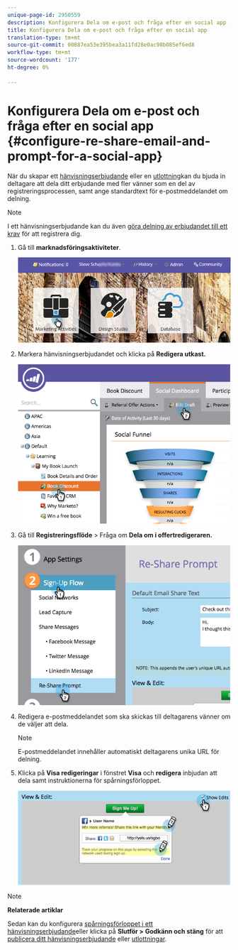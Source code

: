 ```yaml
---
unique-page-id: 2950559
description: Konfigurera Dela om e-post och fråga efter en social app - Marketo Docs - Produktdokumentation
title: Konfigurera Dela om e-post och fråga efter en social app
translation-type: tm+mt
source-git-commit: 00887ea53e395bea3a11fd28e0ac98b085ef6ed8
workflow-type: tm+mt
source-wordcount: '177'
ht-degree: 0%

---
```



# Konfigurera Dela om e-post och fråga efter en social app {#configure-re-share-email-and-prompt-for-a-social-app}

När du skapar ett [hänvisningserbjudande](../../../../product-docs/demand-generation/social/referral-offers/create-a-referral-offer.md) eller en [utlottning](../../../../product-docs/demand-generation/social/sweepstakes/create-sweepstakes.md)kan du bjuda in deltagare att dela ditt erbjudande med fler vänner som en del av registreringsprocessen, samt ange standardtext för e-postmeddelandet om delning.

>[!NOTE]
>
>I ett hänvisningserbjudande kan du även [göra delning av erbjudandet till ett krav](../../../../product-docs/demand-generation/social/social-functions/set-social-share-requirement.md) för att registrera dig.

1. Gå till **marknadsföringsaktiviteter**.

   ![](assets/login-marketing-activities-3.png)

1. Markera hänvisningserbjudandet och klicka på **Redigera utkast.**

   ![](assets/image2014-9-22-11-3a6-3a56.png)

1. Gå till **Registreringsflöde** > Fråga om **Dela om i offertredigeraren.**

   ![](assets/image2014-9-22-11-3a7-3a9.png)

1. Redigera e-postmeddelandet som ska skickas till deltagarens vänner om de väljer att dela.

   >[!NOTE]
   >
   >E-postmeddelandet innehåller automatiskt deltagarens unika URL för delning.

1. Klicka på **Visa redigeringar** i fönstret **Visa** och **redigera** inbjudan att dela samt instruktionerna för spårningsförloppet.

   ![](assets/image2014-9-22-11-3a7-3a49.png)

>[!NOTE]
>
>**Relaterade artiklar**
>
>Sedan kan du konfigurera [spårningsförloppet i ett hänvisningserbjudande](configure-track-progress-flow-for-a-referral-offer.md)eller klicka på **Slutför > Godkänn och stäng** för att [publicera ditt hänvisningserbjudande](../../../../product-docs/demand-generation/social/referral-offers/publish-a-referral-offer.md) eller [utlottningar](../../../../product-docs/demand-generation/social/sweepstakes/create-sweepstakes.md).

